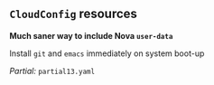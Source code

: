 ## `CloudConfig` resources

**Much saner way to include Nova `user-data`**

Install `git` and `emacs` immediately on system boot-up

_Partial:_ `partial13.yaml`
